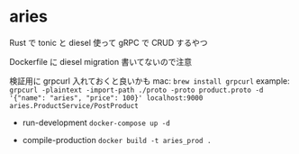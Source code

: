 # aries

Rust で tonic と diesel 使って gRPC で CRUD するやつ

Dockerfile に diesel migration 書いてないので注意

検証用に grpcurl 入れておくと良いかも
mac: `brew install grpcurl`
example: `grpcurl -plaintext -import-path ./proto -proto product.proto -d '{"name": "aries", "price": 100}' localhost:9000 aries.ProductService/PostProduct`

- run-development
  `docker-compose up -d`

- compile-production
  `docker build -t aries_prod .`
